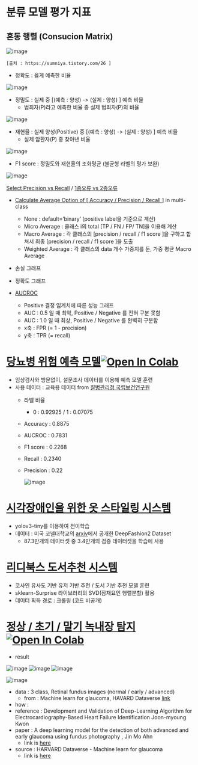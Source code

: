 <proeject list>

# 분류 모델 평가 지표  
  
  ## 혼동 행렬 (Consucion Matrix)
  
  ![image](https://user-images.githubusercontent.com/90205987/147517541-06115069-a112-4fd1-8a98-b27650e6bd51.png)

  
    [출처 : https://sumniya.tistory.com/26 ] 
  
  
  
  - 정확도 : 옳게 예측한 비율
  
  ![image](https://user-images.githubusercontent.com/90205987/147515859-d907a5b9-3895-481c-aebd-1974b02204e5.png)

  
  - 정밀도 : 실제 중 [(예측 : 양성) -> (실제 : 양성) ] 예측 비율
    - 범죄자(P)라고 예측한 비율 중 실제 범죄자(P)의 비율

  
  ![image](https://user-images.githubusercontent.com/90205987/147515826-a0cef040-97c9-4fd0-be46-3df552f077a2.png)

  
  - 재현율 : 실제 양성(Positive) 중  [(예측 : 양성) -> (실제 : 양성) ] 예측 비율
    - 실제 암환자(P) 중 찾아낸 비율
  
  ![image](https://user-images.githubusercontent.com/90205987/147515828-e5b5216c-79de-4830-b2fe-a6aeb9358721.png)
 
  - F1 score : 정밀도와 재현율의 조화평균 (불균형 라벨의 평가 보완)
  
  ![image](https://user-images.githubusercontent.com/90205987/147515835-439fc4a7-075d-44f8-8477-ce124718e9d5.png)

  [Select Precision vs Recall](https://sumniya.tistory.com/26) /
  [1종오류 vs 2종오류](https://blog.naver.com/PostView.naver?blogId=parksehoon1971&logNo=221611771475&parentCategoryNo=&categoryNo=&viewDate=&isShowPopularPosts=false&from=postView)
   
  
  - [Calculate Average Option of [ Accuracy / Precision / Recall ]](https://rython.tistory.com/14) in multi-class
    - None : default=’binary’ (positive label을 기준으로 계산)
    - Micro Average : 클래스 i의  total [TP / FN / FP/ TN]을 이용해 계산
    - Macro Average : 각 클래스의 [precision / recall / f1 score ]을 구하고 합쳐서 최종 [precision / recall / f1 score ]을 도출
    - Weighted Average : 각 클래스의 data 개수 가중치를 둔, 가중 평균 Macro Average
    
  
  - 손실  그래프
  - 정확도 그래프
  - [AUCROC](https://bioinformaticsandme.tistory.com/328)
    - Positive 결정 임계치에 따른 성능 그래프
    - AUC : 0.5 일 때 최악, Positive / Negative 를 전혀 구분 못함
    - AUC : 1.0 일 때 최상, Positive / Negative 를 완벽히 구분함
    - x축 : FPR (= 1 - precision)
    - y축 : TPR  (= recall)
   
  
  

# [당뇨병 위험 예측 모델](https://github.com/Tieck-IT/proeject/tree/master/PredictDiabetes)[![Open In Colab](https://colab.research.google.com/assets/colab-badge.svg)](https://colab.research.google.com/github/Tieck-IT/proeject/blob/master/PredictDiabetes/SimpleModel.ipynb)
  
  
  
  - 임상검사와 방문없이, 설문조사 데이터를 이용해 예측 모델 훈련
  - 사용 데이터 : 교육용 데이터 from [질병관리청 국립보건연구원](https://www.kdca.go.kr/contents.es?mid=a40504070100)
    - 라벨 비율
      - 0  :  0.92925 / 1  :  0.07075
    - Accuracy : 0.8875
    - AUCROC : 0.7831
    - F1 score : 0.2268
    - Recall : 0.2340
    - Precision : 0.22
  
      ![image](https://user-images.githubusercontent.com/90205987/147515793-c54ecf7d-d6cb-4aaa-a669-0d03f9b62411.png)

  
# [시각장애인을 위한 옷 스타일링 시스템](https://github.com/Tieck-IT/proeject/blob/master/ClothStyling4Blind/MyStyling4Blind.ipynb)
  - yolov3-tiny를 이용하여 전이학습
  - 데이터 : 미국 코넬대학교의 [arxiv](https://github.com/switchablenorms/DeepFashion2)에서 공개한 DeepFashion2 Dataset
    - 87.3만개의 데이터셋 중 3.4만개의 검증 데이터셋을 학습에 사용

# [리디북스 도서추천 시스템](https://github.com/Tieck-IT/proeject/blob/master/Ridi_recommender_system/content_system.ipynb)
  - 코사인 유사도 기반 유저 기반 추천 / 도서 기반 추천 모델 훈련
  - sklearn-Surprise 라이브러리의 SVD(잠재요인 행렬분할) 활용
  - 데이터 획득 경로 : 크롤링 (코드 비공개)


  # [정상 / 초기 / 말기 녹내장 탐지](https://github.com/Tieck-IT/proeject/blob/master/paper/glaucoma_dectetion.ipynb)[![Open In Colab](https://colab.research.google.com/assets/colab-badge.svg)](https://colab.research.google.com/github/Tieck-IT/proeject/blob/master/paper/glaucoma_dectetion.ipynb)
 
 - result
  
![image](https://user-images.githubusercontent.com/90205987/149133038-e2f8e8a4-fcd5-4a59-badc-4ce4f70c4af7.png)
![image](https://user-images.githubusercontent.com/90205987/149133070-691b99cb-64ca-4a07-9f05-73f752c64a80.png)
![image](https://user-images.githubusercontent.com/90205987/149133077-89d4f398-3f17-4020-b573-5945c22093ea.png)

  
  ![image](https://user-images.githubusercontent.com/90205987/149133205-72b9f409-71f9-4019-8ea6-27f9d03e4465.png)

  
  - data : 3 class, Retinal fundus images (normal / early / advanced)
    - from : Machine learn for glaucoma, HAVARD Dataverse [link](https://dataverse.harvard.edu/dataset.xhtml?persistentId=doi:10.7910/DVN/1YRRAC)
  - how : 
  - reference : Development and Validation of Deep-Learning Algorithm for Electrocardiography-Based Heart Failure Identification
Joon-myoung Kwon
- paper : A deep learning model for the detection of both advanced and early glaucoma using fundus photography , Jin Mo Ahn
  - link is [here](https://journals.plos.org/plosone/article?id=10.1371/journal.pone.0207982)
- source : HARVARD Dataverse - Machine learn for glaucoma
  - link is [here](https://dataverse.harvard.edu/dataset.xhtml?persistentId=doi:10.7910/DVN/1YRRAC)

